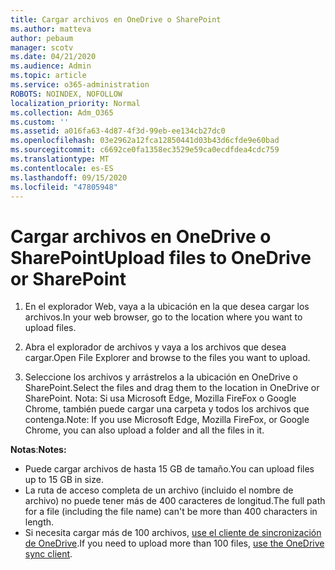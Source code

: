 ```yaml
---
title: Cargar archivos en OneDrive o SharePoint
ms.author: matteva
author: pebaum
manager: scotv
ms.date: 04/21/2020
ms.audience: Admin
ms.topic: article
ms.service: o365-administration
ROBOTS: NOINDEX, NOFOLLOW
localization_priority: Normal
ms.collection: Adm_O365
ms.custom: ''
ms.assetid: a016fa63-4d87-4f3d-99eb-ee134cb27dc0
ms.openlocfilehash: 03e2962a12fca12850441d03b43d6cfde9e60bad
ms.sourcegitcommit: c6692ce0fa1358ec3529e59ca0ecdfdea4cdc759
ms.translationtype: MT
ms.contentlocale: es-ES
ms.lasthandoff: 09/15/2020
ms.locfileid: "47805948"
---
```

# <a name="upload-files-to-onedrive-or-sharepoint"></a><span data-ttu-id="c057b-102">Cargar archivos en OneDrive o SharePoint</span><span class="sxs-lookup"><span data-stu-id="c057b-102">Upload files to OneDrive or SharePoint</span></span>

1. <span data-ttu-id="c057b-103">En el explorador Web, vaya a la ubicación en la que desea cargar los archivos.</span><span class="sxs-lookup"><span data-stu-id="c057b-103">In your web browser, go to the location where you want to upload files.</span></span>
    
2. <span data-ttu-id="c057b-104">Abra el explorador de archivos y vaya a los archivos que desea cargar.</span><span class="sxs-lookup"><span data-stu-id="c057b-104">Open File Explorer and browse to the files you want to upload.</span></span>
    
3. <span data-ttu-id="c057b-105">Seleccione los archivos y arrástrelos a la ubicación en OneDrive o SharePoint.</span><span class="sxs-lookup"><span data-stu-id="c057b-105">Select the files and drag them to the location in OneDrive or SharePoint.</span></span> <span data-ttu-id="c057b-106">Nota: Si usa Microsoft Edge, Mozilla FireFox o Google Chrome, también puede cargar una carpeta y todos los archivos que contenga.</span><span class="sxs-lookup"><span data-stu-id="c057b-106">Note: If you use Microsoft Edge, Mozilla FireFox, or Google Chrome, you can also upload a folder and all the files in it.</span></span>
    
<span data-ttu-id="c057b-107">**Notas**:</span><span class="sxs-lookup"><span data-stu-id="c057b-107">**Notes:**</span></span>
- <span data-ttu-id="c057b-108">Puede cargar archivos de hasta 15 GB de tamaño.</span><span class="sxs-lookup"><span data-stu-id="c057b-108">You can upload files up to 15 GB in size.</span></span> 
- <span data-ttu-id="c057b-109">La ruta de acceso completa de un archivo (incluido el nombre de archivo) no puede tener más de 400 caracteres de longitud.</span><span class="sxs-lookup"><span data-stu-id="c057b-109">The full path for a file (including the file name) can't be more than 400 characters in length.</span></span> 
- <span data-ttu-id="c057b-110">Si necesita cargar más de 100 archivos, [use el cliente de sincronización de OneDrive](https://go.microsoft.com/fwlink/?linkid=866427).</span><span class="sxs-lookup"><span data-stu-id="c057b-110">If you need to upload more than 100 files, [use the OneDrive sync client](https://go.microsoft.com/fwlink/?linkid=866427).</span></span> 
  

